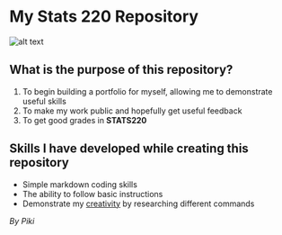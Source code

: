# My Stats 220 Repository
![alt text](https://www.callcentrehelper.com/images/stories/2010/01/stats-sheet-760.jpg)
## What is the purpose of this repository?
1. To begin building a portfolio for myself, allowing me to demonstrate useful skills
2. To make my work public and hopefully get useful feedback
3. To get good grades in **STATS220**

## Skills I have developed while creating this repository
* Simple markdown coding skills
* The ability to follow basic instructions
* Demonstrate my [creativity](https://giphy.com/gifs/cat-cute-roomba-3iBcRAErFhFwoTVbN5) by researching different commands

*By Piki*
